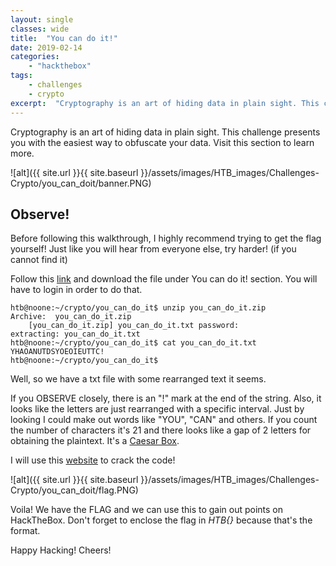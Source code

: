 ```yaml
---
layout: single
classes: wide
title:  "You can do it!"
date: 2019-02-14
categories:
    - "hackthebox"
tags:
    - challenges
    - crypto
excerpt:  "Cryptography is an art of hiding data in plain sight. This challenge presents you with the easiest way to obfuscate your data. Visit this section to learn more."
---
```

Cryptography is an art of hiding data in plain sight. This challenge presents you with the easiest way to obfuscate your data. Visit this section to learn more.

![alt]({{ site.url }}{{ site.baseurl }}/assets/images/HTB_images/Challenges-Crypto/you_can_doit/banner.PNG)

## Observe!

Before following this walkthrough, I highly recommend trying to get the flag yourself! Just like you will hear from everyone else, try harder! (if you cannot find it)

Follow this [link](https://www.hackthebox.eu/home/challenges/Crypto) and download the file under You can do it! section. You will have to login in order to do that.

```console
htb@noone:~/crypto/you_can_do_it$ unzip you_can_do_it.zip
Archive:  you_can_do_it.zip
	[you_can_do_it.zip] you_can_do_it.txt password:
extracting: you_can_do_it.txt
htb@noone:~/crypto/you_can_do_it$ cat you_can_do_it.txt
YHAOANUTDSYOEOIEUTTC!
htb@noone:~/crypto/you_can_do_it$
```

Well, so we have a txt file with some rearranged text it seems.

If you OBSERVE closely, there is an "!" mark at the end of the string. Also, it looks like the letters are just rearranged with a specific interval. Just by looking I could make out words like "YOU", "CAN" and others. If you count the number of characters it's 21 and there looks like a gap of 2 letters for obtaining the plaintext. It's a [Caesar Box](https://www.wikihow.com/Decode-a-Caesar-Box-Code).

I will use this [website](https://www.dcode.fr/caesar-box-cipher) to crack the code!

![alt]({{ site.url }}{{ site.baseurl }}/assets/images/HTB_images/Challenges-Crypto/you_can_doit/flag.PNG)

Voila! We have the FLAG and we can use this to gain out points on HackTheBox. Don't forget to enclose the flag in *HTB{}* because that's the format.

Happy Hacking! Cheers!
